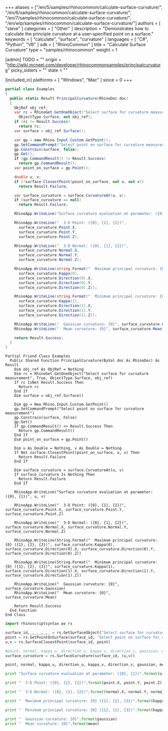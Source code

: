+++
aliases = ["/en/5/samples/rhinocommon/calculate-surface-curvature/", "/en/6/samples/rhinocommon/calculate-surface-curvature/", "/en/7/samples/rhinocommon/calculate-surface-curvature/", "/en/wip/samples/rhinocommon/calculate-surface-curvature/"]
authors = [ "steve" ]
categories = [ "Other" ]
description = "Demonstrates how to calculate the principle curvature at a user-specified point on a surface."
keywords = [ "calculate", "surface", "curvature" ]
languages = [ "C#", "Python", "VB" ]
sdk = [ "RhinoCommon" ]
title = "Calculate Surface Curvature"
type = "samples/rhinocommon"
weight = 1

[admin]
TODO = ""
origin = "http://wiki.mcneel.com/developer/rhinocommonsamples/principalcurvature"
picky_sisters = ""
state = ""

[included_in]
platforms = [ "Windows", "Mac" ]
since = 0
+++

<div class="codetab-content" id="cs">

```cs
partial class Examples
{
  public static Result PrincipalCurvature(RhinoDoc doc)
  {
    ObjRef obj_ref;
    var rc = RhinoGet.GetOneObject("Select surface for curvature measurement", true,
      ObjectType.Surface, out obj_ref);
    if (rc != Result.Success)
      return rc;
    var surface = obj_ref.Surface();

    var gp = new Rhino.Input.Custom.GetPoint();
    gp.SetCommandPrompt("Select point on surface for curvature measurement");
    gp.Constrain(surface, false);
    gp.Get();
    if (gp.CommandResult() != Result.Success)
      return gp.CommandResult();
    var point_on_surface = gp.Point();

    double u, v;
    if (!surface.ClosestPoint(point_on_surface, out u, out v))
      return Result.Failure;

    var surface_curvature = surface.CurvatureAt(u, v);
    if (surface_curvature == null)
      return Result.Failure;

    RhinoApp.WriteLine("Surface curvature evaluation at parameter: ({0}, {1})", u, v);

    RhinoApp.WriteLine("  3-D Point: ({0}, {1}, {2})",
      surface_curvature.Point.X,
      surface_curvature.Point.Y,
      surface_curvature.Point.Z);

    RhinoApp.WriteLine("  3-D Normal: ({0}, {1}, {2})",
      surface_curvature.Normal.X,
      surface_curvature.Normal.Y,
      surface_curvature.Normal.Z);

    RhinoApp.WriteLine(string.Format("  Maximum principal curvature: {0} ({1}, {2}, {3})",
      surface_curvature.Kappa(0),
      surface_curvature.Direction(0).X,
      surface_curvature.Direction(0).Y,
      surface_curvature.Direction(0).Z));

    RhinoApp.WriteLine(string.Format("  Minimum principal curvature: {0} ({1}, {2}, {3})",
      surface_curvature.Kappa(1),
      surface_curvature.Direction(1).X,
      surface_curvature.Direction(1).Y,
      surface_curvature.Direction(1).Z));

    RhinoApp.WriteLine("  Gaussian curvature: {0}", surface_curvature.Gaussian);
    RhinoApp.WriteLine("  Mean curvature: {0}", surface_curvature.Mean);

    return Result.Success;
  }
}
```

</div>


<div class="codetab-content" id="vb">

```vbnet
Partial Friend Class Examples
  Public Shared Function PrincipalCurvature(ByVal doc As RhinoDoc) As Result
	Dim obj_ref As ObjRef = Nothing
	Dim rc = RhinoGet.GetOneObject("Select surface for curvature measurement", True, ObjectType.Surface, obj_ref)
	If rc IsNot Result.Success Then
	  Return rc
	End If
	Dim surface = obj_ref.Surface()

	Dim gp = New Rhino.Input.Custom.GetPoint()
	gp.SetCommandPrompt("Select point on surface for curvature measurement")
	gp.Constrain(surface, False)
	gp.Get()
	If gp.CommandResult() <> Result.Success Then
	  Return gp.CommandResult()
	End If
	Dim point_on_surface = gp.Point()

	Dim u As Double = Nothing, v As Double = Nothing
	If Not surface.ClosestPoint(point_on_surface, u, v) Then
	  Return Result.Failure
	End If

	Dim surface_curvature = surface.CurvatureAt(u, v)
	If surface_curvature Is Nothing Then
	  Return Result.Failure
	End If

	RhinoApp.WriteLine("Surface curvature evaluation at parameter: ({0}, {1})", u, v)

	RhinoApp.WriteLine("  3-D Point: ({0}, {1}, {2})", surface_curvature.Point.X, surface_curvature.Point.Y, surface_curvature.Point.Z)

	RhinoApp.WriteLine("  3-D Normal: ({0}, {1}, {2})", surface_curvature.Normal.X, surface_curvature.Normal.Y, surface_curvature.Normal.Z)

	RhinoApp.WriteLine(String.Format("  Maximum principal curvature: {0} ({1}, {2}, {3})", surface_curvature.Kappa(0), surface_curvature.Direction(0).X, surface_curvature.Direction(0).Y, surface_curvature.Direction(0).Z))

	RhinoApp.WriteLine(String.Format("  Minimum principal curvature: {0} ({1}, {2}, {3})", surface_curvature.Kappa(1), surface_curvature.Direction(1).X, surface_curvature.Direction(1).Y, surface_curvature.Direction(1).Z))

	RhinoApp.WriteLine("  Gaussian curvature: {0}", surface_curvature.Gaussian)
	RhinoApp.WriteLine("  Mean curvature: {0}", surface_curvature.Mean)

	Return Result.Success
  End Function
End Class
```

</div>


<div class="codetab-content" id="py">

```python
import rhinoscriptsyntax as rs

surface_id,_,_,_,_,_ = rs.GetSurfaceObject("Select surface for curvature measurement")
point = rs.GetPointOnSurface(surface_id, "Select point on surface for curvature measurement")
u,v = rs.SurfaceClosestPoint(surface_id, point)

#point, normal, kappa_u, direction_u, kappa_v, direction_v, gaussian, mean =
surface_curvature = rs.SurfaceCurvature(surface_id, (u,v))

point, normal, kappa_u, direction_u, kappa_v, direction_v, gaussian, mean = surface_curvature

print "Surface curvature evaluation at parameter: ({0}, {1})".format(u,v)

print "  3-D Point: ({0}, {1}, {2})".format(point.X, point.Y, point.Z)

print "  3-D Normal: ({0}, {1}, {2})".format(normal.X, normal.Y, normal.Z)

print "  Maximum principal curvature: {0} ({1}, {2}, {3})".format(kappa_u, direction_u.X, direction_u.Y, direction_u.Z)

print "  Minimum principal curvature: {0} ({1}, {2}, {3})".format(kappa_v, direction_v.X, direction_v.Y, direction_v.Z)

print "  Gaussian curvature: {0}".format(gaussian)
print "  Mean curvature: {0}".format(mean)
```

</div>
